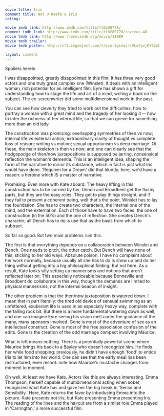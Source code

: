```yaml
---
movie title: Iris
comment title: Not O'Keefe's Iris
rating: 

movie imdb link: http://www.imdb.com/title/tt0280778/
comment imdb link: http://www.imdb.com/title/tt0280778/reviews-48
movie tmdb link: http://www.themoviedb.org/movie/11889
movie tmdb trailer: 
movie tmdb poster: http://cf2.imgobject.com/t/p/original/4VLw7yvjKY92xMNeJ1Rdg1C9WaJ.jpg

layout: comment
---
```


Spoilers herein.

I was disappointed, greatly disappointed in this film. It has three very good actors and one truly great complex one (Winslet). It deals with an intelligent woman, rich potential for an intelligent film. Eyre has shown a gift for understanding how to stage the life and art of a mind, writing a book on the subject. The co-screenwriter did some multidimensional work in the past.

You can see how cleverly they tried to work out the difficulties: how to portray a woman with a great mind and the tragedy of her loosing it -- how to infer the richness of her internal life, so that we can grieve for something more than an old lady.

The construction was promising: overlapping symmetries of then vs now; internal life vs external action; extraordinary clarity of thought vs complete loss of reason; writing vs motion; sexual opportunism vs deep marriage. Of these, the main skeleton is then vs now; and one can clearly see that the hodgepodge of then/now juxtapositions is supposed be jarring, nonsensical reflection the woman's dementia. This is an intelligent idea, shaping the form of the narrative to mirror its substance, which in fact is just what Iris would have done. 'Requiem for a Dream' did that bluntly; here, we'd have a reason: a heroine which IS a master of narrative.

Promising. Even more with Kate aboard. The heavy lifting in this construction has to be carried by her. Dench and Broadbent get the flashy parts, but they are the easy roles. They get to play things straight, and if they fail to present a coherent being, well that's the point. Winslet has to lay the foundation. She has to create two characters, the internal one of the mind, and the external on. Each of those have to have two faces: the one of construction (in the 50's) and the one of reflection. She creates Dench's character; all Dench has to do is use that as the basis from which to subtract.

So far so good. But two main problems ruin this.

The first is that everything depends on a collaboration between Winslet and Dench. One needs to pitch, the other catch. But Dench will have none of this, sticking to her old ways. Absolute poison. I have no complaint about her work normally, because usually all she has to do is show up and do her thing without getting into a big philosophical folding. But not here. As a result, Kate looks silly setting up mannerisms and notions that aren't reflected later on. This especially noticeable because Bonneville and Broadbent do collaborate in this way, though the demands are limited to physical mannerisms, not the internal beacon of insight.

The other problem is that the then/now juxtaposition is watered down. I mean that in part literally: the tired old device of sensual swimming as an unfettered, exuberant life is used in an especially heavy way, complete with the falling rock bit. But there is a more fundamental watering down as well, and one can imagine Eyre seeing his vision melt under the guidance of the many, many sponsors involved. Gone is most of the adventure of sex as an intellectual construct. Gone is most of the free association confusion of the edits. Gone is the creation of the odd marriage compact involving Maurice. 

What is left means nothing. There is a potentially powerful scene where Maurice brings Iris back to a Bayley who doesn't recognize him. He finds her while food shopping; previously, he didn't have enough 'food' to entice Iris to let him into her world. One can see that the early meal has been restructured, even reshot: note how Maurice's mustache changes from moment to moment.

Oh well. At least we have Kate. Actors like this are always interesting. Emma Thompson, herself capable of multidimensional acting when sober, recognized what Kate has and gave her the big break in 'Sense and Sensibility.' Here, Kate returns the favor by introducing Emma into the picture. Kate presents not Iris, but Kate presenting Emma presenting Iris. The reading of the lines and the haircut are from a similar role Emma played in 'Carrington,' a more successful film.